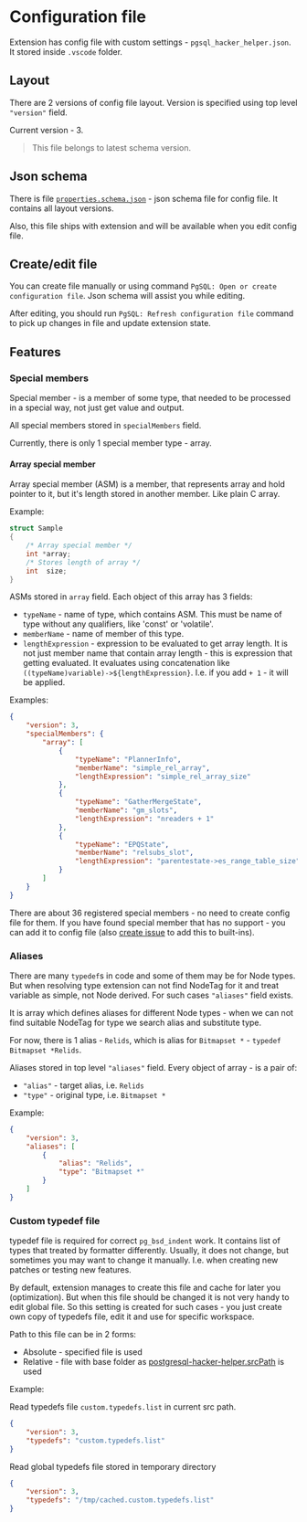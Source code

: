 # Configuration file

Extension has config file with custom settings - `pgsql_hacker_helper.json`.
It stored inside `.vscode` folder.

## Layout

There are 2 versions of config file layout.
Version is specified using top level `"version"` field.

Current version - 3.

> This file belongs to latest schema version.

## Json schema

There is file [`properties.schema.json`](../properties.schema.json) -
json schema file for config file.
It contains all layout versions.

Also, this file ships with extension and will be available when you
edit config file.

## Create/edit file

You can create file manually or using command `PgSQL: Open or create configuration file`.
Json schema will assist you while editing.

After editing, you should run `PgSQL: Refresh configuration file` command to
pick up changes in file and update extension state.

## Features

### Special members

Special member - is a member of some type, that needed to be processed
in a special way, not just get value and output.

All special members stored in `specialMembers` field.

Currently, there is only 1 special member type - array.

#### Array special member

Array special member (ASM) is a member, that represents array and hold pointer to it,
but it's length stored in another member. Like plain C array.

Example:

```cpp
struct Sample
{
    /* Array special member */
    int *array;
    /* Stores length of array */
    int  size;
}
```

ASMs stored in `array` field.
Each object of this array has 3 fields:

- `typeName` - name of type, which contains ASM.
    This must be name of type without any qualifiers, like 'const' or 'volatile'.
- `memberName` - name of member of this type.
- `lengthExpression` - expression to be evaluated to get array length.
    It is not just member name that contain array length - this is
    expression that getting evaluated.
    It evaluates using concatenation like `((typeName)variable)->${lengthExpression}`.
    I.e. if you add `+ 1` - it will be applied.

Examples:

```json
{
    "version": 3,
    "specialMembers": {
        "array": [
            {
                "typeName": "PlannerInfo",
                "memberName": "simple_rel_array",
                "lengthExpression": "simple_rel_array_size"
            },
            {
                "typeName": "GatherMergeState",
                "memberName": "gm_slots",
                "lengthExpression": "nreaders + 1"
            },
            {
                "typeName": "EPQState",
                "memberName": "relsubs_slot",
                "lengthExpression": "parentestate->es_range_table_size"
            }
        ]
    }
}
```

There are about 36 registered special members - no need to create config
file for them. If you have found special member that has no support - you
can add it to config file (also [create issue](https://github.com/ashenBlade/postgres-dev-helper/issues)
to add this to built-ins).

### Aliases

There are many `typedef`s in code and some of them may be for Node types.
But when resolving type extension can not find NodeTag for it and treat variable
as simple, not Node derived.
For such cases `"aliases"` field exists.

It is array which defines aliases for different Node types - when
we can not find suitable NodeTag for type we search alias and substitute type.

For now, there is 1 alias - `Relids`, which is alias for `Bitmapset *` -
`typedef Bitmapset *Relids`.

Aliases stored in top level `"aliases"` field.
Every object of array - is a pair of:

- `"alias"` - target alias, i.e. `Relids`
- `"type"` - original type, i.e. `Bitmapset *`

Example:

```json
{
    "version": 3,
    "aliases": [
        {
            "alias": "Relids",
            "type": "Bitmapset *"
        }
    ]
}
```

### Custom typedef file

typedef file is required for correct `pg_bsd_indent` work. It contains list of types that treated by formatter differently. Usually, it does not change, but sometimes you may want to change it manually. I.e. when creating new patches or testing new features.

By default, extension manages to create this file and cache for later you (optimization). But when this file should be changed it is not very handy to edit global file. So this setting is created for such cases - you just create own copy of typedefs file, edit it and use for specific workspace.

Path to this file can be in 2 forms:

- Absolute - specified file is used
- Relative - file with base folder as [postgresql-hacker-helper.srcPath](../README.md#extension-settings) is used

Example:

Read typedefs file `custom.typedefs.list` in current src path.

```json
{
    "version": 3,
    "typedefs": "custom.typedefs.list"
}
```

Read global typedefs file stored in temporary directory

```json
{
    "version": 3,
    "typedefs": "/tmp/cached.custom.typedefs.list"
}
```
